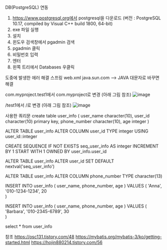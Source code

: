 DB(PostgreSQL) 연동


1. https://www.postgresql.org에서 postgresql을 다운로드 (버전 : PostgreSQL 10.17, compiled by Visual C++ build 1800, 64-bit)
2. exe 파일 실행
3. 설치
4. 윈도우 검색창에서 pgadmin 검색
5. pgadmin 클릭
6. 비밀번호 입력
7. 엔터
8. 왼쪽 트리에서 Databases 우클릭


도중에 발생한 에러 해결
스프링 web.xml 
java.sun.com --> JAVA 대문자로 바꾸면 해결


com.myproject.test1에서 com.myproject로 변경  (아래 그림 참조)
![image](https://user-images.githubusercontent.com/45585087/122084272-a534e980-ce3c-11eb-89e7-297dfe4601f1.png)

/test1에서 /로 변경 (아래 그림 참조)
![image](https://user-images.githubusercontent.com/45585087/122084208-95b5a080-ce3c-11eb-9419-ae807b519a9b.png)


사용한 쿼리문
create table user_info (
	user_name character(10),
	user_id character(10) primary key,
	phone_number character(10),
	age integer	
)

ALTER TABLE user_info ALTER COLUMN user_id TYPE integer USING user_id::integer

CREATE SEQUENCE IF NOT EXISTS seq_user_info
     AS integer
     INCREMENT  BY 1
     START  WITH  1 
     OWNED BY user_info.user_id

ALTER TABLE user_info ALTER user_id SET DEFAULT nextval('seq_user_info')

ALTER TABLE user_info ALTER COLUMN phone_number TYPE character(13) 

INSERT INTO
	user_info
(
	user_name,
	phone_number,
	age
)
VALUES
(
	'Anna',
	'010-1234-1234',
	20    
)

INSERT INTO
	user_info
(
	user_name,
	phone_number,
	age
)
VALUES
(
	'Barbara',
	'010-2345-6789',
	30    
)

select * from user_info


참조
https://osc131.tistory.com/48
https://mybatis.org/mybatis-3/ko/getting-started.html
https://hojin880214.tistory.com/56
